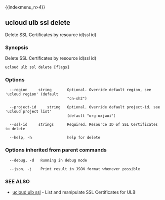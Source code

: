 {{indexmenu_n>4}}

## ucloud ulb ssl delete

Delete SSL Certificates by resource id(ssl id)

### Synopsis

Delete SSL Certificates by resource id(ssl id)

```
ucloud ulb ssl delete [flags]
```

### Options

```
  --region     string       Optional. Override default region, see 'ucloud region' (default
                            "cn-sh2") 

  --project-id     string   Optional. Override default project-id, see 'ucloud project list'
                            (default "org-oxjwoi") 

  --ssl-id     strings      Required. Resource ID of SSL Certificates to delete 

  --help, -h                help for delete 

```

### Options inherited from parent commands

```
  --debug, -d   Running in debug mode 

  --json, -j    Print result in JSON format whenever possible 

```

### SEE ALSO

* [ucloud ulb ssl](software/cli/cmd/ucloud/ulb/ssl)	 - List and manipulate SSL Certificates for ULB


